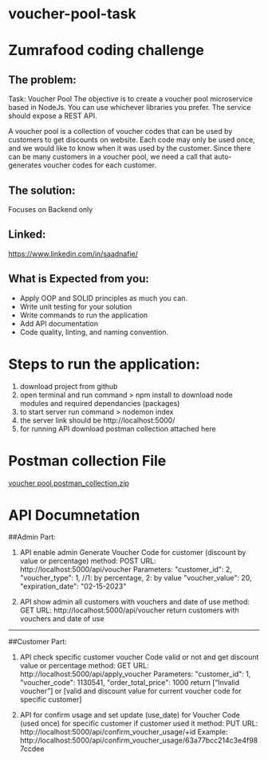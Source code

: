# voucher-pool-task

# Zumrafood coding challenge

## The problem:
Task: Voucher Pool
The objective is to create a voucher pool microservice based in NodeJs. You can use whichever libraries you prefer. The service should expose a ​REST API​.

A voucher pool is a collection of voucher codes that can be used by customers to get discounts on website. Each code may only be used once, and we would like to know when it was used by the customer. Since there can be many customers in a voucher pool, we need a call that auto-generates voucher codes for each customer.


## The solution:
Focuses on Backend only


## Linked:
https://www.linkedin.com/in/saadnafie/

## What is Expected from you:
- Apply OOP and SOLID principles as much you can.
- Write unit testing for your solution
- Write commands to run the application
- Add API documentation
- Code quality, linting, and naming convention.


# Steps to run the application:

1. download project from github
2. open terminal and run command > npm install to download node modules and required dependancies (packages)
3. to start server run command > nodemon index
4. the server link should be http://localhost:5000/
5. for running API download postman collection attached here


# Postman collection File

[voucher pool.postman_collection.zip](https://github.com/saadnafie/voucher-pool-task/files/10299352/voucher.pool.postman_collection.zip)


# API Documnetation

##Admin Part:

1. API enable admin Generate Voucher Code for customer (discount by value or percentage)
method: POST
URL: http://localhost:5000/api/voucher
Parameters:
    "customer_id": 2,
    "voucher_type": 1, //1: by percentage, 2: by value
    "voucher_value": 20,
    "expiration_date": "02-15-2023"



2. API show admin all customers with vouchers and date of use
method: GET
URL: http://localhost:5000/api/voucher
return customers with vouchers and date of use
___________________________________________________________________________________________

##Customer Part:


1. API check specific customer voucher Code valid or not and get discount value or percentage
method: GET
URL: http://localhost:5000/api/apply_voucher
Parameters: 
    "customer_id": 1,
    "voucher_code": 1130541,
    "order_total_price": 1000
return [“Invalid voucher”] or [valid and discount value for current voucher code for specific customer]

2. API for confirm usage and set update (use_date) for Voucher Code (used once) for specific customer if customer used it
method: PUT
URL: http://localhost:5000/api/confirm_voucher_usage/+id
Example: http://localhost:5000/api/confirm_voucher_usage/63a77bcc214c3e4f987ccdee




